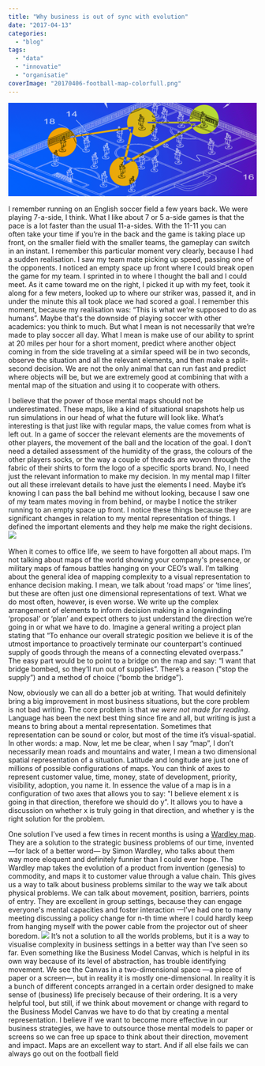 ```yaml
---
title: "Why business is out of sync with evolution"
date: "2017-04-13"
categories: 
  - "blog"
tags: 
  - "data"
  - "innovatie"
  - "organisatie"
coverImage: "20170406-football-map-colorfull.png"
---
```


[![](images/20170406-football-map-colorfull-1024x384.png)](http://www.dumkydewilde.nl/wp-content/uploads/2017/04/20170406-football-map-colorfull.png)

I remember running on an English soccer field a few years back. We were playing 7-a-side, I think. What I like about 7 or 5 a-side games is that the pace is a lot faster than the usual 11-a-sides. With the 11-11 you can often take your time if you’re in the back and the game is taking place up front, on the smaller field with the smaller teams, the gameplay can switch in an instant. I remember this particular moment very clearly, because I had a sudden realisation. I saw my team mate picking up speed, passing one of the opponents. I noticed an empty space up front where I could break open the game for my team. I sprinted in to where I thought the ball and I could meet. As it came toward me on the right, I picked it up with my feet, took it along for a few meters, looked up to where our striker was, passed it, and in under the minute this all took place we had scored a goal. I remember this moment, because my realisation was: “This is what we’re supposed to do as humans”. Maybe that's the downside of playing soccer with other academics: you think to much. But what I mean is not necessarily that we’re made to play soccer all day. What I mean is make use of our ability to sprint at 20 miles per hour for a short moment, predict where another object coming in from the side traveling at a similar speed will be in two seconds, observe the situation and all the relevant elements, and then make a split-second decision. We are not the only animal that can run fast and predict where objects will be, but we are extremely good at combining that with a mental map of the situation and using it to cooperate with others.

I believe that the power of those mental maps should not be underestimated. These maps, like a kind of situational snapshots help us run simulations in our head of what the future will look like. What’s interesting is that just like with regular maps, the value comes from what is left out. In a game of soccer the relevant elements are the movements of other players, the movement of the ball and the location of the goal. I don’t need a detailed assessment of the humidity of the grass, the colours of the other players socks, or the way a couple of threads are woven through the fabric of their shirts to form the logo of a specific sports brand. No, I need just the relevant information to make my decision. In my mental map I filter out all these irrelevant details to have just the elements I need. Maybe it’s knowing I can pass the ball behind me without looking, because I saw one of my team mates moving in from behind, or maybe I notice the striker running to an empty space up front. I notice these things because they are significant changes in relation to my mental representation of things. I defined the important elements and they help me make the right decisions. [![](images/AAEAAQAAAAAAAAtKAAAAJDNlNzE4ODU3LWExYWMtNDNkZS05MjUzLWI1OGJmMGI5ZDQ4Mw.png)](http://xkcd.com/1138/)

When it comes to office life, we seem to have forgotten all about maps. I’m not talking about maps of the world showing your company's presence, or military maps of famous battles hanging on your CEO’s wall. I’m talking about the general idea of mapping complexity to a visual representation to enhance decision making. I mean, we talk about ‘road maps’ or ‘time lines’, but these are often just one dimensional representations of text. What we do most often, however, is even worse. We write up the complex arrangement of elements to inform decision making in a longwinding ‘proposal’ or ‘plan’ and expect others to just understand the direction we’re going in or what we have to do. Imagine a general writing a project plan stating that “To enhance our overall strategic position we believe it is of the utmost importance to proactively terminate our counterpart's continued supply of goods through the means of a connecting elevated overpass.” The easy part would be to point to a bridge on the map and say: “I want that bridge bombed, so they’ll run out of supplies”. There’s a reason ("stop the supply”) and a method of choice (“bomb the bridge”).

Now, obviously we can all do a better job at writing. That would definitely bring a big improvement in most business situations, but the core problem is not bad writing. The core problem is that _we were not made for reading_. Language has been the next best thing since fire and all, but writing is just a means to bring about a mental representation. Sometimes that representation can be sound or color, but most of the time it’s visual-spatial. In other words: a map. Now, let me be clear, when I say “map”, I don’t necessarily mean roads and mountains and water, I mean a two dimensional spatial representation of a situation. Latitude and longitude are just one of millions of possible configurations of maps. You can think of axes to represent customer value, time, money, state of development, priority, visibility, adoption, you name it. In essence the value of a map is in a configuration of two axes that allows you to say: "I believe element x is going in that direction, therefore we should do y”. It allows you to have a discussion on whether x is truly going in that direction, and whether y is the right solution for the problem.

One solution I’ve used a few times in recent months is using a [Wardley map](https://www.youtube.com/watch?v=NnFeIt-uaEc). They are a solution to the strategic business problems of our time, invented —for lack of a better word— by Simon Wardley, who talks about them way more eloquent and definitely funnier than I could ever hope. The Wardley map takes the evolution of a product from invention (genesis) to commodity, and maps it to customer value through a value chain. This gives us a way to talk about business problems similar to the way we talk about physical problems. We can talk about movement, position, barriers, points of entry. They are excellent in group settings, because they can engage everyone's mental capacities and foster interaction —I’ve had one to many meeting discussing a policy change for n-th time where I could hardly keep from hanging myself with the power cable from the projector out of sheer boredom. [![](images/AAEAAQAAAAAAAAodAAAAJDBmNjk4OGYzLWIxOWMtNDIzMi05ZDFkLWViOWViOTdhMTY3Ng.png)](http://blog.gardeviance.org/2015/02/an-introduction-to-wardley-value-chain.html) It’s not a solution to all the worlds problems, but it is a way to visualise complexity in business settings in a better way than I’ve seen so far. Even something like the Business Model Canvas, which is helpful in its own way because of its level of abstraction, has trouble identifying movement. We see the Canvas in a two-dimensional space —a piece of paper or a screen—, but in reality it is mostly one-dimensional. In reality it is a bunch of different concepts arranged in a certain order designed to make sense of (business) life precisely because of their ordering. It is a very helpful tool, but still, if we think about movement or change with regard to the Business Model Canvas we have to do that by creating a mental representation. I believe if we want to become more effective in our business strategies, we have to outsource those mental models to paper or screens so we can free up space to think about their direction, movement and impact. Maps are an excellent way to start. And if all else fails we can always go out on the football field

